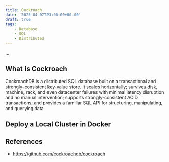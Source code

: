 ```yaml
---
title: Cockroach
date: '2025-04-07T23:00:00+00:00'
draft: true
tags:
    - Database
    - SQL
    - Distributed
---
```


...

## What is Cockroach ##

CockroachDB is a distributed SQL database built on a transactional and strongly-consistent key-value store. It scales horizontally; survives disk, machine, rack, and even datacenter failures with minimal latency disruption and no manual intervention; supports strongly-consistent ACID transactions; and provides a familiar SQL API for structuring, manipulating, and querying data

## Deploy a Local Cluster in Docker ##



## References

* <https://github.com/cockroachdb/cockroach>
